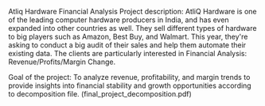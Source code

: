Atliq Hardware Financial Analysis
Project description:
AtliQ Hardware is one of the leading computer hardware producers in India, and has even expanded into other countries as well. They sell different types of hardware to big players such as Amazon, Best Buy, and Walmart. This year, they're asking to conduct a big audit of their sales and help them automate their existing data. The clients are particularly interested in Financial Analysis: Revenue/Profits/Margin Change.

Goal of the project:
To analyze revenue, profitability, and margin trends to provide insights into financial stability and growth opportunities according to decomposition file. (final_project_decomposition.pdf)
